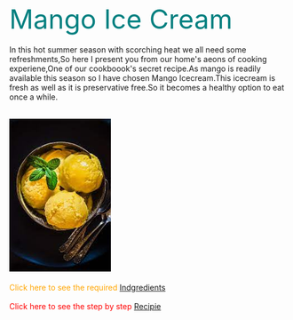 <font size=10 color="Teal">Mango Ice Cream</font><br>
<br>
In this hot summer season with scorching heat we all need some refreshments,So here I present you from our home's aeons of cooking experiene,One of our cookboook's secret recipe.As mango is readily available this season so I have chosen Mango Icecream.This icecream is fresh as well as it is preservative free.So it becomes a healthy option to eat once a while.
<br><br>

<img src ="download.jpg">
<br>
<br>
<font color="orange">
Click here to see the required
<A HREF="indgedients.md">Indgredients</A><BR>
</font>
<br>

<font color="Red">
Click here to see the step by step
<A HREF="Recipie.md">Recipie</A><BR>
</font><br>

